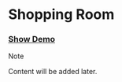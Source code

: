 # Shopping Room

### [Show Demo](https://rooom-com.github.io/demos/shopping-room/)

> [!NOTE]
> Content will be added later.
